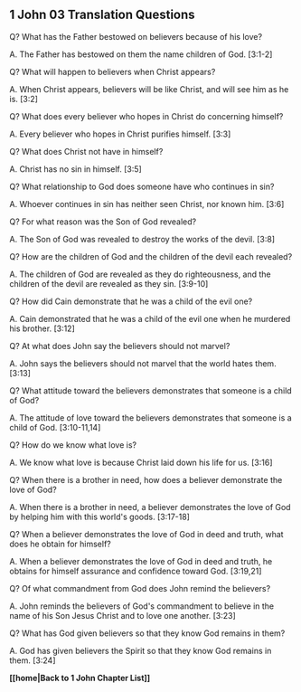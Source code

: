 ## 1 John 03 Translation Questions ##

Q? What has the Father bestowed on believers because of his love?

A. The Father has bestowed on them the name children of God. [3:1-2]

Q? What will happen to believers when Christ appears?

A. When Christ appears, believers will be like Christ, and will see him as he is. [3:2]

Q? What does every believer who hopes in Christ do concerning himself?

A. Every believer who hopes in Christ purifies himself. [3:3]

Q? What does Christ not have in himself?

A. Christ has no sin in himself. [3:5]

Q? What relationship to God does someone have who continues in sin?

A. Whoever continues in sin has neither seen Christ, nor known him. [3:6]

Q? For what reason was the Son of God revealed?

A. The Son of God was revealed to destroy the works of the devil. [3:8]

Q? How are the children of God and the children of the devil each revealed?

A. The children of God are revealed as they do righteousness, and the children of the devil are revealed as they sin. [3:9-10]

Q? How did Cain demonstrate that he was a child of the evil one?

A. Cain demonstrated that he was a child of the evil one when he murdered his brother. [3:12]

Q? At what does John say the believers should not marvel?

A. John says the believers should not marvel that the world hates them. [3:13]

Q? What attitude toward the believers demonstrates that someone is a child of God?

A. The attitude of love toward the believers demonstrates that someone is a child of God. [3:10-11,14]

Q? How do we know what love is?

A. We know what love is because Christ laid down his life for us. [3:16]

Q? When there is a brother in need, how does a believer demonstrate the love of God?

A. When there is a brother in need, a believer demonstrates the love of God by helping him with this world's goods. [3:17-18]

Q? When a believer demonstrates the love of God in deed and truth, what does he obtain for himself?

A. When a believer demonstrates the love of God in deed and truth, he obtains for himself assurance and confidence toward God. [3:19,21]

Q? Of what commandment from God does John remind the believers?

A. John reminds the believers of God's commandment to believe in the name of his Son Jesus Christ and to love one another. [3:23]

Q? What has God given believers so that they know God remains in them?

A. God has given believers the Spirit so that they know God remains in them. [3:24]

__[[home|Back to 1 John Chapter List]]__

